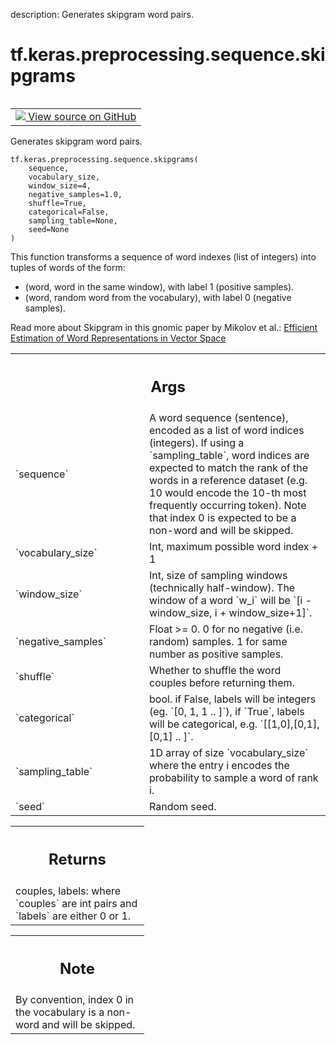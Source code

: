 description: Generates skipgram word pairs.

<div itemscope itemtype="http://developers.google.com/ReferenceObject">
<meta itemprop="name" content="tf.keras.preprocessing.sequence.skipgrams" />
<meta itemprop="path" content="Stable" />
</div>

# tf.keras.preprocessing.sequence.skipgrams

<!-- Insert buttons and diff -->

<table class="tfo-notebook-buttons tfo-api nocontent" align="left">
<td>
  <a target="_blank" href="https://github.com/keras-team/keras/tree/v2.15.0/keras/preprocessing/sequence.py#L288-L385">
    <img src="https://www.tensorflow.org/images/GitHub-Mark-32px.png" />
    View source on GitHub
  </a>
</td>
</table>



Generates skipgram word pairs.


<pre class="devsite-click-to-copy prettyprint lang-py tfo-signature-link">
<code>tf.keras.preprocessing.sequence.skipgrams(
    sequence,
    vocabulary_size,
    window_size=4,
    negative_samples=1.0,
    shuffle=True,
    categorical=False,
    sampling_table=None,
    seed=None
)
</code></pre>



<!-- Placeholder for "Used in" -->

This function transforms a sequence of word indexes (list of integers)
into tuples of words of the form:

- (word, word in the same window), with label 1 (positive samples).
- (word, random word from the vocabulary), with label 0 (negative samples).

Read more about Skipgram in this gnomic paper by Mikolov et al.:
[Efficient Estimation of Word Representations in
Vector Space](http://arxiv.org/pdf/1301.3781v3.pdf)

<!-- Tabular view -->
 <table class="responsive fixed orange">
<colgroup><col width="214px"><col></colgroup>
<tr><th colspan="2"><h2 class="add-link">Args</h2></th></tr>

<tr>
<td>
`sequence`<a id="sequence"></a>
</td>
<td>
A word sequence (sentence), encoded as a list
of word indices (integers). If using a `sampling_table`,
word indices are expected to match the rank
of the words in a reference dataset (e.g. 10 would encode
the 10-th most frequently occurring token).
Note that index 0 is expected to be a non-word and will be skipped.
</td>
</tr><tr>
<td>
`vocabulary_size`<a id="vocabulary_size"></a>
</td>
<td>
Int, maximum possible word index + 1
</td>
</tr><tr>
<td>
`window_size`<a id="window_size"></a>
</td>
<td>
Int, size of sampling windows (technically half-window).
The window of a word `w_i` will be
`[i - window_size, i + window_size+1]`.
</td>
</tr><tr>
<td>
`negative_samples`<a id="negative_samples"></a>
</td>
<td>
Float >= 0. 0 for no negative (i.e. random) samples.
1 for same number as positive samples.
</td>
</tr><tr>
<td>
`shuffle`<a id="shuffle"></a>
</td>
<td>
Whether to shuffle the word couples before returning them.
</td>
</tr><tr>
<td>
`categorical`<a id="categorical"></a>
</td>
<td>
bool. if False, labels will be
integers (eg. `[0, 1, 1 .. ]`),
if `True`, labels will be categorical, e.g.
`[[1,0],[0,1],[0,1] .. ]`.
</td>
</tr><tr>
<td>
`sampling_table`<a id="sampling_table"></a>
</td>
<td>
1D array of size `vocabulary_size` where the entry i
encodes the probability to sample a word of rank i.
</td>
</tr><tr>
<td>
`seed`<a id="seed"></a>
</td>
<td>
Random seed.
</td>
</tr>
</table>



<!-- Tabular view -->
 <table class="responsive fixed orange">
<colgroup><col width="214px"><col></colgroup>
<tr><th colspan="2"><h2 class="add-link">Returns</h2></th></tr>
<tr class="alt">
<td colspan="2">
couples, labels: where `couples` are int pairs and
`labels` are either 0 or 1.
</td>
</tr>

</table>



<!-- Tabular view -->
 <table class="responsive fixed orange">
<colgroup><col width="214px"><col></colgroup>
<tr><th colspan="2"><h2 class="add-link">Note</h2></th></tr>
<tr class="alt">
<td colspan="2">
By convention, index 0 in the vocabulary is
a non-word and will be skipped.
</td>
</tr>

</table>

